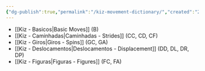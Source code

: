```yaml
---
{"dg-publish":true,"permalink":"/kiz-movement-dictionary/","created":"2024-09-09T10:45:48.919-04:00","updated":"2024-10-16T10:32:06.325-04:00"}
---
```



- [[Kiz - Basicos\|Basic Moves]] (B)
- [[Kiz - Caminhadas\|Caminhadas - Strides]] (CC, CD, CF)
- [[Kiz - Giros\|Giros - Spins]] (GC, GA)
- [[Kiz - Deslocamentos\|Deslocamentos - Displacement]] (DD, DL, DR, DP)
- [[Kiz - Figuras\|Figuras - Figures]] (FC, FA)
